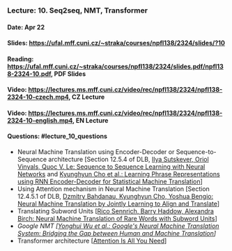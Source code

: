 ### Lecture: 10. Seq2seq, NMT, Transformer
#### Date: Apr 22
#### Slides: https://ufal.mff.cuni.cz/~straka/courses/npfl138/2324/slides/?10
#### Reading: https://ufal.mff.cuni.cz/~straka/courses/npfl138/2324/slides.pdf/npfl138-2324-10.pdf, PDF Slides
#### Video: https://lectures.ms.mff.cuni.cz/video/rec/npfl138/2324/npfl138-2324-10-czech.mp4, CZ Lecture
#### Video: https://lectures.ms.mff.cuni.cz/video/rec/npfl138/2324/npfl138-2324-10-english.mp4, EN Lecture
#### Questions: #lecture_10_questions

- Neural Machine Translation using Encoder-Decoder or Sequence-to-Sequence architecture [Section 12.5.4 of DLB, [Ilya Sutskever, Oriol Vinyals, Quoc V. Le: Sequence to Sequence Learning with Neural Networks](https://arxiv.org/abs/1409.3215) and [Kyunghyun Cho et al.: Learning Phrase Representations using RNN Encoder-Decoder for Statistical Machine Translation](https://arxiv.org/abs/1406.1078)]
- Using Attention mechanism in Neural Machine Translation [Section 12.4.5.1 of DLB, [Dzmitry Bahdanau, Kyunghyun Cho, Yoshua Bengio: Neural Machine Translation by Jointly Learning to Align and Translate](https://arxiv.org/abs/1409.0473)]
- Translating Subword Units [[Rico Sennrich, Barry Haddow, Alexandra Birch: Neural Machine Translation of Rare Words with Subword Units](https://arxiv.org/abs/1508.07909)]
- _Google NMT [[Yonghui Wu et al.: Google's Neural Machine Translation System: Bridging the Gap between Human and Machine Translation](https://arxiv.org/abs/1609.08144)]_
- Transformer architecture [[Attention Is All You Need](https://arxiv.org/abs/1706.03762)]
